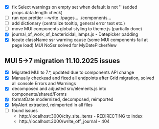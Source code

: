 - [x] fix Select warnings on empty set when default is not '' (added props.data.length check)
- [ ] run npx prettier --write ./pages... ./components...
- [ ] add dictionary (centralize tooltip, general error text etc.)
- [ ] move MUI components global styling to theme.js (partially done)
- [x] journal_of_work_of_bactericidal_lamps.js - Datepicker padding
- [x] locate className ssr warning cause (some MUI components fail at page load) MUI NoSsr solved for MyDatePickerNew

## MUI 5->7 migration 11.10.2025 issues

- [x] Migrated MUI to 7.\*, updated due to components API change
- [x] Manually checkead and fixed all endpoints after Grid migration, solved all console Errors and Warnings
- [x] decomposed and adjusted src/elements.js into components/shared/Forms
- [x] formatDate modernized, decomposed, reimported
- [x] MyAlert extracted, reimported in all files
- [ ] found issues
  - http://localhost:3000/city_site_items - REDIRECTING to index
  - http://localhost:3000/write_off_journal - 404
